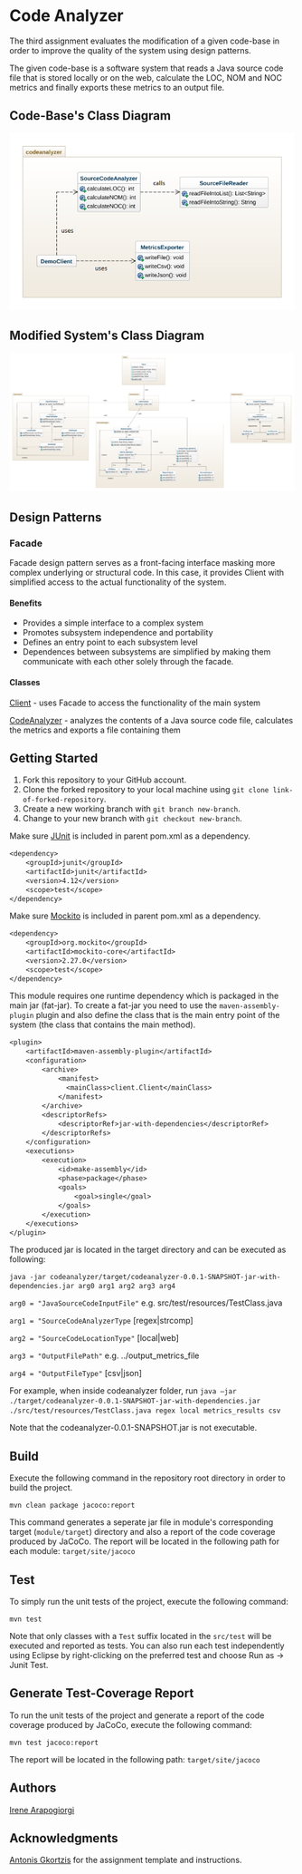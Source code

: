 # Code Analyzer
The third assignment evaluates the modification of a given code-base in order to improve the quality of the system using design patterns.

The given code-base is a software system that reads a Java source code file that is stored locally or on the web, calculate the LOC, NOM and NOC metrics and finally exports these metrics to an output file.

## Code-Base's Class Diagram
![Code-Base's Class Diagram](./uml/code_base.png)

## Modified System's Class Diagram
![Modified System's Class Diagram](./uml/modified_system.png)

## Design Patterns

### Facade
Facade design pattern serves as a front-facing interface masking more complex underlying or structural code. In this case, it provides Client with simplified access to the actual functionality of the system.

#### Benefits
* Provides a simple interface to a complex system
* Promotes subsystem independence and portability
* Defines an entry point to each subsystem level
* Dependences between subsystems are simplified by making them communicate with each other solely through the facade.

#### Classes
[Client](./src/main/java/client/Client.java) - uses Facade to access the functionality of the main system

[CodeAnalyzer](./src/main/java/codeanalyzer/CodeAnalyzer.java) - analyzes the contents of a Java source code file, calculates the metrics and exports a file containing them

## Getting Started
1. Fork this repository to your GitHub account.
2. Clone the forked repository to your local machine using ```git clone link-of-forked-repository```.
3. Create a new working branch with ```git branch new-branch```.
4. Change to your new branch with ```git checkout new-branch```.

Make sure [JUnit](https://mvnrepository.com/artifact/junit/junit) is included in parent pom.xml as a dependency.
```
<dependency>
    <groupId>junit</groupId>
    <artifactId>junit</artifactId>
    <version>4.12</version>
    <scope>test</scope>
</dependency>
```

Make sure [Mockito](https://mvnrepository.com/artifact/org.mockito/mockito-core/) is included in parent pom.xml as a dependency.
```
<dependency>
    <groupId>org.mockito</groupId>
    <artifactId>mockito-core</artifactId>
    <version>2.27.0</version>
    <scope>test</scope>
</dependency>
```

This module requires one runtime dependency which is packaged in the main jar (fat-jar). To create a fat-jar you need to use the ```maven-assembly-plugin``` plugin and also define the class that is the main entry point of the system (the class that contains the main method). 
```
<plugin>
	<artifactId>maven-assembly-plugin</artifactId>
	<configuration>
		<archive>
			<manifest>
			  <mainClass>client.Client</mainClass> 
			</manifest>
		</archive>
		<descriptorRefs>
			<descriptorRef>jar-with-dependencies</descriptorRef>
		</descriptorRefs>
	</configuration>
	<executions>
		<execution>
			<id>make-assembly</id>
			<phase>package</phase>
			<goals>
				<goal>single</goal>
			</goals>
		</execution>
	</executions>
</plugin>
```

The produced jar is located in the target directory and can be executed as following:
```
java -jar codeanalyzer/target/codeanalyzer-0.0.1-SNAPSHOT-jar-with-dependencies.jar arg0 arg1 arg2 arg3 arg4
```
```arg0 = "JavaSourceCodeInputFile"``` e.g. src/test/resources/TestClass.java

```arg1 = "SourceCodeAnalyzerType``` [regex|strcomp]

```arg2 = "SourceCodeLocationType"``` [local|web]

```arg3 = "OutputFilePath"``` e.g. ../output_metrics_file

```arg4 = "OutputFileType"``` [csv|json]

For example, when inside codeanalyzer folder, run ```java –jar ./target/codeanalyzer-0.0.1-SNAPSHOT-jar-with-dependencies.jar ./src/test/resources/TestClass.java regex local metrics_results csv```

Note that the codeanalyzer-0.0.1-SNAPSHOT.jar is not executable.

## Build
Execute the following command in the repository root directory in order to build the project.
```
mvn clean package jacoco:report
```
This command generates a seperate jar file in module's corresponding target (```module/target```) directory and also a report of the code coverage produced by JaCoCo. The report will be located in the following path for each module: ```target/site/jacoco```

## Test
To simply run the unit tests of the project, execute the following command:
```
mvn test
```
Note that only classes with a ```Test``` suffix located in the ```src/test``` will be executed and reported as tests.
You can also run each test independently using Eclipse by right-clicking on the preferred test and choose Run as -> Junit Test.

## Generate Test-Coverage Report
To run the unit tests of the project and generate a report of the code coverage produced by JaCoCo, execute the following command:
```
mvn test jacoco:report
```
The report will be located in the following path: ```target/site/jacoco```

## Authors
[Irene Arapogiorgi](https://gr.linkedin.com/in/irene-arapogiorgi)

## Acknowledgments
[Antonis Gkortzis](https://github.com/AntonisGkortzis) for the assignment template and instructions.